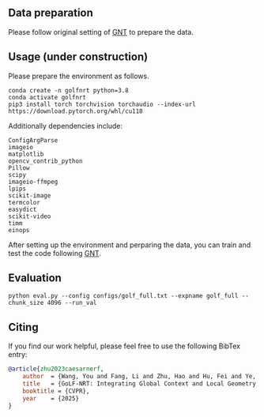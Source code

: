 ## Data preparation

Please follow original setting of [GNT](https://github.com/VITA-Group/GNT) to prepare the data.

## Usage (under construction)

Please prepare the environment as follows.

```
conda create -n golfnrt python=3.8
conda activate golfnrt
pip3 install torch torchvision torchaudio --index-url https://download.pytorch.org/whl/cu118
```

Additionally dependencies include:
```
ConfigArgParse
imageio
matplotlib
opencv_contrib_python
Pillow
scipy
imageio-ffmpeg
lpips
scikit-image
termcolor
easydict
scikit-video
timm
einops
```

After setting up the environment and perparing the data, you can train and test the code following [GNT](https://github.com/VITA-Group/GNT).

## Evaluation
```
python eval.py --config configs/golf_full.txt --expname golf_full --chunk_size 4096 --run_val
```


## Citing
If you find our work helpful, please feel free to use the following BibTex entry:
```BibTeX
@article{zhu2023caesarnerf,
    author  = {Wang, You and Fang, Li and Zhu, Hao and Hu, Fei and Ye, Long and Ma, Zhan},
    title   = {GoLF-NRT: Integrating Global Context and Local Geometry for Few Shot View Synthesis},
    booktitle = {CVPR},
    year    = {2025}
}
```

